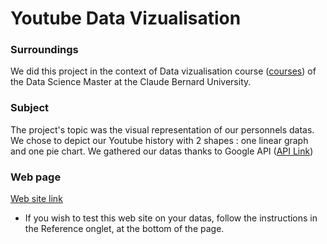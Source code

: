 # Youtube Data Vizualisation

### Surroundings
We did this project in the context of Data vizualisation course ([courses](https://lyondataviz.github.io/teaching/lyon1-m2/2021/)) of the Data Science Master at the Claude Bernard University.

### Subject
The project's topic was the visual representation of our personnels datas. We chose to depict our Youtube history with 2 shapes : one linear graph and one pie chart.
We gathered our datas thanks to Google API ([API Link](https://console.cloud.google.com/apis))

### Web page 
[Web site link](https://gtdn.github.io/Youtube-Historique-Visualisation/)

- If you wish to test this web site on your datas, follow the instructions in the Reference onglet, at the bottom of the page.
